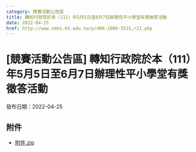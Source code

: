 ```yaml
---
category: 競賽活動公告區
title: 轉知行政院於本（111）年5月5日至6月7日辦理性平小學堂有獎徵答活動
date: 2022-04-25
href: http://www.smhs.kh.edu.tw/p/406-1000-3515,r21.php
---
```


# [競賽活動公告區] 轉知行政院於本（111）年5月5日至6月7日辦理性平小學堂有獎徵答活動

發布日期：2022-04-25



## 附件

- [附件.zip](https://www.smhs.kh.edu.tw/app/index.php?Action=downloadfile&file=WVhSMFlXTm9Mekl6TDNCMFlWOHpNamczWHpjek16QTROREZmTnpZek16SXVlbWx3&fname=DGGGROTSYWQO41XX50LKSWHGRK30OOLKDGUWTSKK4125MLVWKPROVTPOUSSSPKPO)
